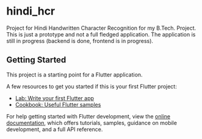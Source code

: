 # hindi_hcr

Project for Hindi Handwritten Character Recognition for my B.Tech. Project.
This is just a prototype and not a full fledged application.
The application is still in progress (backend is done, frontend is in progress).

## Getting Started

This project is a starting point for a Flutter application.

A few resources to get you started if this is your first Flutter project:

- [Lab: Write your first Flutter app](https://docs.flutter.dev/get-started/codelab)
- [Cookbook: Useful Flutter samples](https://docs.flutter.dev/cookbook)

For help getting started with Flutter development, view the
[online documentation](https://docs.flutter.dev/), which offers tutorials,
samples, guidance on mobile development, and a full API reference.
